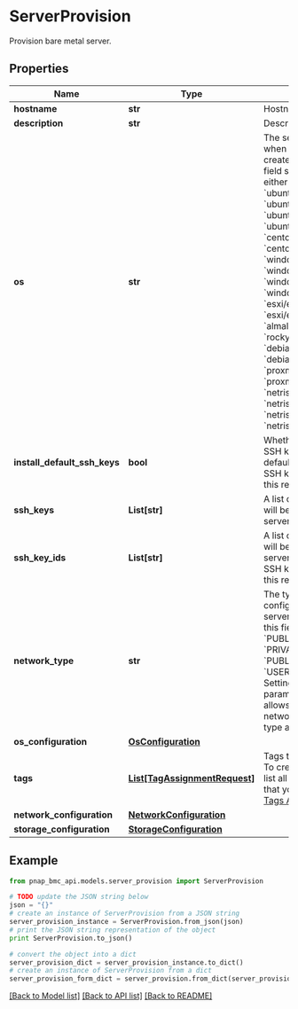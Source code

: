 # ServerProvision

Provision bare metal server.

## Properties

Name | Type | Description | Notes
------------ | ------------- | ------------- | -------------
**hostname** | **str** | Hostname of server. | 
**description** | **str** | Description of server. | [optional] 
**os** | **str** | The server’s OS ID used when the server was created. Currently this field should be set to either &#x60;ubuntu/bionic&#x60;, &#x60;ubuntu/focal&#x60;, &#x60;ubuntu/jammy&#x60;, &#x60;ubuntu/jammy+pytorch&#x60;, &#x60;ubuntu/noble&#x60;, &#x60;centos/centos7&#x60;, &#x60;centos/centos8&#x60;, &#x60;windows/srv2019std&#x60;, &#x60;windows/srv2019dc&#x60;, &#x60;windows/srv2022std&#x60;, &#x60;windows/srv2022dc&#x60;, &#x60;esxi/esxi70&#x60;, &#x60;esxi/esxi80&#x60;, &#x60;almalinux/almalinux8&#x60;, &#x60;rockylinux/rockylinux8&#x60;, &#x60;debian/bullseye&#x60;, &#x60;debian/bookworm&#x60;, &#x60;proxmox/bullseye&#x60;, &#x60;proxmox/proxmox8&#x60;, &#x60;netris/controller&#x60;, &#x60;netris/softgate_1g&#x60;, &#x60;netris/softgate_10g&#x60; or &#x60;netris/softgate_25g&#x60;. | 
**install_default_ssh_keys** | **bool** | Whether or not to install SSH keys marked as default in addition to any SSH keys specified in this request. | [optional] [default to True]
**ssh_keys** | **List[str]** | A list of SSH keys that will be installed on the server. | [optional] 
**ssh_key_ids** | **List[str]** | A list of SSH key IDs that will be installed on the server in addition to any SSH keys specified in this request. | [optional] 
**network_type** | **str** | The type of network configuration for this server.&lt;br&gt; Currently this field should be set to &#x60;PUBLIC_AND_PRIVATE&#x60;, &#x60;PRIVATE_ONLY&#x60;, &#x60;PUBLIC_ONLY&#x60; or &#x60;USER_DEFINED&#x60;.&lt;br&gt; Setting the &#x60;force&#x60; query parameter to &#x60;true&#x60; allows you to configure network configuration type as &#x60;NONE&#x60;. | [optional] [default to 'PUBLIC_AND_PRIVATE']
**os_configuration** | [**OsConfiguration**](OsConfiguration.md) |  | [optional] 
**tags** | [**List[TagAssignmentRequest]**](TagAssignmentRequest.md) | Tags to set to the server. To create a new tag or list all the existing tags that you can use, refer to [Tags API](https://developers.phoenixnap.com/docs/tags/1/overview). | [optional] 
**network_configuration** | [**NetworkConfiguration**](NetworkConfiguration.md) |  | [optional] 
**storage_configuration** | [**StorageConfiguration**](StorageConfiguration.md) |  | [optional] 

## Example

```python
from pnap_bmc_api.models.server_provision import ServerProvision

# TODO update the JSON string below
json = "{}"
# create an instance of ServerProvision from a JSON string
server_provision_instance = ServerProvision.from_json(json)
# print the JSON string representation of the object
print ServerProvision.to_json()

# convert the object into a dict
server_provision_dict = server_provision_instance.to_dict()
# create an instance of ServerProvision from a dict
server_provision_form_dict = server_provision.from_dict(server_provision_dict)
```
[[Back to Model list]](../README.md#documentation-for-models) [[Back to API list]](../README.md#documentation-for-api-endpoints) [[Back to README]](../README.md)


